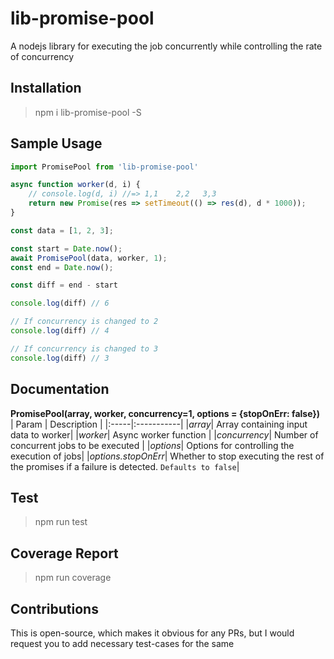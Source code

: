 # lib-promise-pool
A nodejs library for executing the job concurrently while controlling the rate of concurrency

## Installation
> npm i lib-promise-pool -S

## Sample Usage
```js
import PromisePool from 'lib-promise-pool'

async function worker(d, i) {
    // console.log(d, i) //=> 1,1    2,2   3,3
    return new Promise(res => setTimeout(() => res(d), d * 1000));
}

const data = [1, 2, 3];

const start = Date.now();
await PromisePool(data, worker, 1);
const end = Date.now();

const diff = end - start

console.log(diff) // 6

// If concurrency is changed to 2
console.log(diff) // 4

// If concurrency is changed to 3
console.log(diff) // 3

```

## Documentation
**PromisePool(array, worker, concurrency=1, options = {stopOnErr: false})**  
| Param | Description |
|:-----|:-----------|
|*array*| Array containing input data to worker|
|*worker*| Async worker function |
|*concurrency*| Number of concurrent jobs to be executed |
|*options*| Options for controlling the execution of jobs|
|*options.stopOnErr*| Whether to stop executing the rest of the promises if a failure is detected. `Defaults to false`|


## Test
> npm run test

## Coverage Report
> npm run coverage

## Contributions
This is open-source, which makes it obvious for any PRs, but I would request you to add necessary test-cases for the same 
